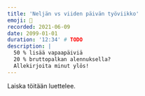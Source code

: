 ```yaml
---
title: 'Neljän vs viiden päivän työviikko'
emoji: 🤺
recorded: 2021-06-09
date: 2099-01-01
duration: '12:34' # TODO
description: |
  50 % lisää vapaapäiviä
  20 % bruttopalkan alennuksella?
  Allekirjoita minut ylös!
---
```


Laiska töitään luettelee.
